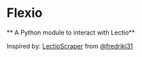 # Flexio

** A Python module to interact with Lectio**


Inspired by: [LectioScraper](https://github.com/fredrikj31/LectioScraper) from [@fredrikj31](https://github.com/fredrikj31)


